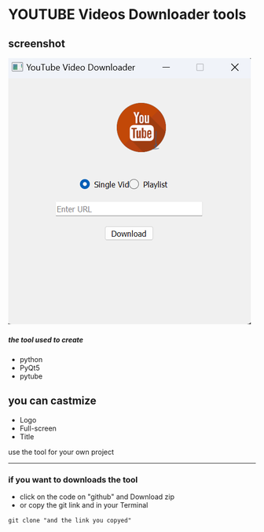 # YOUTUBE Videos Downloader tools

## screenshot

![](image/README/1677022340339.png)

##### the tool used to create

- python
- PyQt5
- pytube

## you can castmize

- Logo
- Full-screen
- Title

use the tool for your own project

---

### if you want to downloads the tool

- click on the code on "github" and Download zip
- or copy the git link and in your Terminal


```
git clone "and the link you copyed"
```
